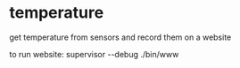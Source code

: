 # temperature
get temperature from sensors and record them on a website

to run website: supervisor --debug ./bin/www
